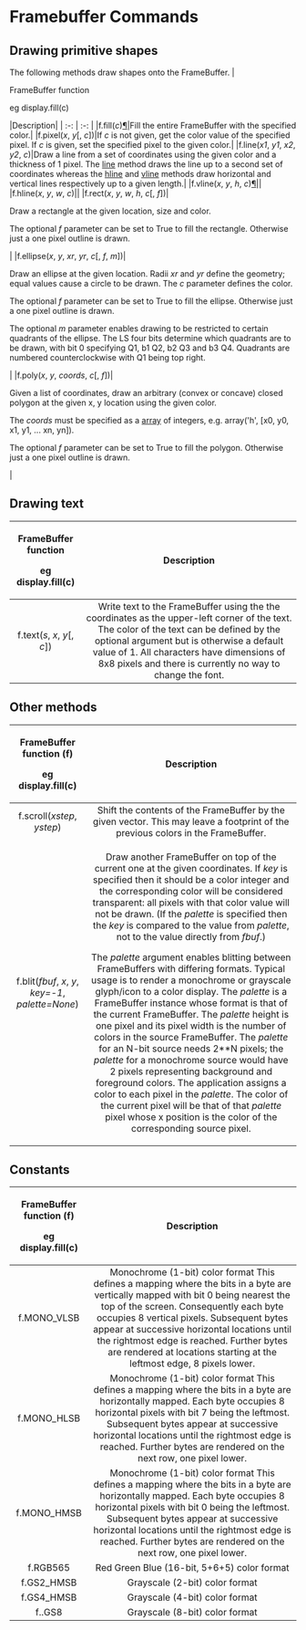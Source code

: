 # **Framebuffer Commands**
## **Drawing primitive shapes**
The following methods draw shapes onto the FrameBuffer.
|<p>FrameBuffer function</p><p>eg display.fill(c) </p>|Description|
| :-: | :-: |
|f.fill(*c*)[¶](https://docs.micropython.org/en/latest/library/framebuf.html#framebuf.FrameBuffer.fill)|Fill the entire FrameBuffer with the specified color.|
|f.pixel(*x*, *y*[, *c*])|If *c* is not given, get the color value of the specified pixel. If *c* is given, set the specified pixel to the given color.|
|f.line(*x1*, *y1*, *x2*, *y2*, *c*)|Draw a line from a set of coordinates using the given color and a thickness of 1 pixel. The [line](https://docs.micropython.org/en/latest/library/framebuf.html#framebuf.FrameBuffer.line) method draws the line up to a second set of coordinates whereas the [hline](https://docs.micropython.org/en/latest/library/framebuf.html#framebuf.FrameBuffer.hline) and [vline](https://docs.micropython.org/en/latest/library/framebuf.html#framebuf.FrameBuffer.vline) methods draw horizontal and vertical lines respectively up to a given length.|
|f.vline(*x*, *y*, *h*, *c*)[¶](https://docs.micropython.org/en/latest/library/framebuf.html#framebuf.FrameBuffer.vline)||
|f.hline(*x*, *y*, *w*, *c*)||
|f.rect(*x*, *y*, *w*, *h*, *c*[, *f*])|<p>Draw a rectangle at the given location, size and color.</p><p>The optional *f* parameter can be set to True to fill the rectangle. Otherwise just a one pixel outline is drawn.</p>|
|f.ellipse(*x*, *y*, *xr*, *yr*, *c*[, *f*, *m*])|<p>Draw an ellipse at the given location. Radii *xr* and *yr* define the geometry; equal values cause a circle to be drawn. The *c* parameter defines the color.</p><p>The optional *f* parameter can be set to True to fill the ellipse. Otherwise just a one pixel outline is drawn.</p><p>The optional *m* parameter enables drawing to be restricted to certain quadrants of the ellipse. The LS four bits determine which quadrants are to be drawn, with bit 0 specifying Q1, b1 Q2, b2 Q3 and b3 Q4. Quadrants are numbered counterclockwise with Q1 being top right.</p>|
|f.poly(*x*, *y*, *coords*, *c*[, *f*])|<p>Given a list of coordinates, draw an arbitrary (convex or concave) closed polygon at the given x, y location using the given color.</p><p>The *coords* must be specified as a [array](https://docs.micropython.org/en/latest/library/array.html#module-array) of integers, e.g. array('h', [x0, y0, x1, y1, ... xn, yn]).</p><p>The optional *f* parameter can be set to True to fill the polygon. Otherwise just a one pixel outline is drawn.</p>|

## **Drawing text**
|<p>FrameBuffer function</p><p>eg display.fill(c)</p>|Description|
| :-: | :-: |
|f.text(*s*, *x*, *y*[, *c*])|Write text to the FrameBuffer using the the coordinates as the upper-left corner of the text. The color of the text can be defined by the optional argument but is otherwise a default value of 1. All characters have dimensions of 8x8 pixels and there is currently no way to change the font.|
##
## **Other methods**
|<p>FrameBuffer function (f)</p><p>eg display.fill(c)</p>|Description|
| :-: | :-: |
|f.scroll(*xstep*, *ystep*)|Shift the contents of the FrameBuffer by the given vector. This may leave a footprint of the previous colors in the FrameBuffer.|
|f.blit(*fbuf*, *x*, *y*, *key=-1*, *palette=None*)|<p>Draw another FrameBuffer on top of the current one at the given coordinates. If *key* is specified then it should be a color integer and the corresponding color will be considered transparent: all pixels with that color value will not be drawn. (If the *palette* is specified then the *key* is compared to the value from *palette*, not to the value directly from *fbuf*.)</p><p>The *palette* argument enables blitting between FrameBuffers with differing formats. Typical usage is to render a monochrome or grayscale glyph/icon to a color display. The *palette* is a FrameBuffer instance whose format is that of the current FrameBuffer. The *palette* height is one pixel and its pixel width is the number of colors in the source FrameBuffer. The *palette* for an N-bit source needs 2\*\*N pixels; the *palette* for a monochrome source would have 2 pixels representing background and foreground colors. The application assigns a color to each pixel in the *palette*. The color of the current pixel will be that of that *palette* pixel whose x position is the color of the corresponding source pixel.</p>|

## **Constants**
|<p>FrameBuffer function (f)</p><p>eg display.fill(c)</p>|Description|
| :-: | :-: |
|f.MONO\_VLSB|Monochrome (1-bit) color format This defines a mapping where the bits in a byte are vertically mapped with bit 0 being nearest the top of the screen. Consequently each byte occupies 8 vertical pixels. Subsequent bytes appear at successive horizontal locations until the rightmost edge is reached. Further bytes are rendered at locations starting at the leftmost edge, 8 pixels lower.|
|f.MONO\_HLSB|Monochrome (1-bit) color format This defines a mapping where the bits in a byte are horizontally mapped. Each byte occupies 8 horizontal pixels with bit 7 being the leftmost. Subsequent bytes appear at successive horizontal locations until the rightmost edge is reached. Further bytes are rendered on the next row, one pixel lower.|
|f.MONO\_HMSB|Monochrome (1-bit) color format This defines a mapping where the bits in a byte are horizontally mapped. Each byte occupies 8 horizontal pixels with bit 0 being the leftmost. Subsequent bytes appear at successive horizontal locations until the rightmost edge is reached. Further bytes are rendered on the next row, one pixel lower.|
|f.RGB565|Red Green Blue (16-bit, 5+6+5) color format|
|f.GS2\_HMSB|Grayscale (2-bit) color format|
|f.GS4\_HMSB|Grayscale (4-bit) color format|
|f..GS8|Grayscale (8-bit) color format|

